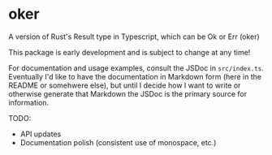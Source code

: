 # oker
A version of Rust's Result type in Typescript, which can be Ok or Err (oker)

This package is early development and is subject to change at any time!

For documentation and usage examples, consult the JSDoc in `src/index.ts`.
Eventually I'd like to have the documentation in Markdown form (here in the
README or somehwere else), but until I decide how I want to write or otherwise
generate that Markdown the JSDoc is the primary source for information.

TODO:
- API updates
- Documentation polish (consistent use of monospace, etc.)
